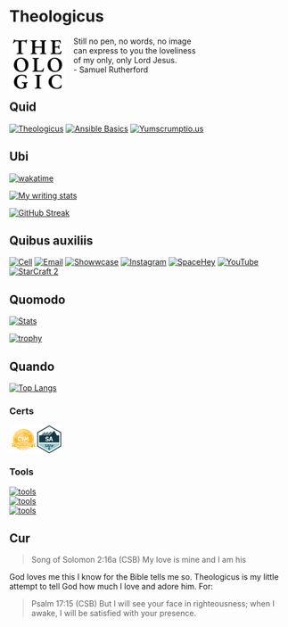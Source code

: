 # Theologicus

<img style="float:left; border-radius: 4px; margin-right: 15px; margin-bottom: 10px" src="images/logo-theologicus.png" width="100" align="left">Still no pen, no words, no image  
can express to you the loveliness  
of my only, only Lord Jesus.  
\- Samuel Rutherford
<br>
<br>
## Quid

[![Theologicus](https://github-readme-stats-iivg.vercel.app/api/pin/?username=joelouthan&repo=book-theologicus&theme=highcontrast)](https://github.com/joelouthan/theologicus) [![Ansible Basics](https://github-readme-stats-iivg.vercel.app/api/pin/?username=joelouthan&repo=ansible-basics&theme=highcontrast)](https://github.com/joelouthan/ansible-basics) [![Yumscrumptio.us](https://github-readme-stats-iivg.vercel.app/api/pin/?username=joelouthan&repo=yumscrumptio.us&theme=highcontrast)](https://github.com/joelouthan/yumscrumptio.us)

## Ubi

[![wakatime](https://wakatime.com/badge/user/d81b745e-0660-46a8-8754-d2a82d97647c.svg)](https://wakatime.com/@d81b745e-0660-46a8-8754-d2a82d97647c)

[![My writing stats](https://github-readme-stats-iivg.vercel.app/api/wakatime?username=joelouthan&theme=highcontrast&show_icons=True&layout=compact&range=last_7_days)](https://github.com/joelouthan/theologic.us)

[![GitHub Streak](https://github-readme-streak-stats-joelouthan.vercel.app?user=joelouthan&theme=merko&ring=FF7503&fire=EB0000)](https://git.io/streak-stats)

## Quibus auxiliis

[![Cell](https://img.shields.io/badge/SMS-joseph-437790?style=for-the-badge&logo=Apple)](sms:8177071486)
[![Email](https://img.shields.io/badge/Email-joseph-success?style=for-the-badge&logo=Minutemailer)](mailto:joe@theologic.us)
[![Showwcase](https://img.shields.io/badge/Showwcase-joelouthan-D17FF3?style=for-the-badge)](https://joelouthan.showwcase.com)
[![Instagram](https://img.shields.io/badge/Instagram-josephlouthan-E4405F?style=for-the-badge&logo=instagram)](https://www.instagram.com/josephlouthan/)
[![SpaceHey](https://img.shields.io/badge/SpaceHey-josephlouthan-1C4ED8?style=for-the-badge&logo=spacehey)](https://spacehey.com/josephlouthan)
[![YouTube](https://img.shields.io/badge/Youtube-Theologicus-FF0100?style=for-the-badge&logo=youtube)](https://www.youtube.com/channel/UC2OGCVvHpHJo9dTVSSDz7ZQ)
[![StarCraft 2](https://img.shields.io/badge/StarCraft%202-Nachoz-80A6C6?style=for-the-badge)](https://starcraft2.com/en-us/profile/1/1/9753175)

## Quomodo

[![Stats](https://github-readme-stats-iivg.vercel.app/api?username=joelouthan&show_icons=true&line_height=27&count_private=true&theme=highcontrast&hide=contribs&show_icons=true&rank_icon=github&bg_color=30,e96443,904e95&title_color=fff&text_color=fff)](https://github.com/joelouthan)

[![trophy](https://github-profile-trophy.vercel.app/?username=joelouthan&theme=monokai&no-bg=true&&row=1)]()

## Quando

[![Top Langs](https://github-readme-stats-iivg.vercel.app/api/top-langs/?username=joelouthan&theme=highcontrast&layout=compact)]()

### Certs

<a href="https://bcert.me/sqqjyozaw" target="_blank"><img style="vertical-align:middle" width="50" height="50" src="images/logo-csm-98x98.png"></a><a href="https://www.credly.com/badges/43000dae-5ec9-42f5-9059-8c569c278e29/public_url" target="_blank"><img style="vertical-align:middle" width="43" height="50" src="images/logo-SAFe-6-0-SA-Badge-rgb.png"></a>

### Tools

[![tools](https://skillicons.dev/icons?i=vscode,vim,md,css,html)](https://theologic.us/contact-me/)  
[![tools](https://skillicons.dev/icons?i=rust,linux,ansible,bash,git)](https://theologic.us/contact-me/)  
[![tools](https://skillicons.dev/icons?i=github,gitlab,jenkins,netlify,openshift)](https://theologic.us/contact-me/)


## Cur

>Song of Solomon 2:16a (CSB) My love is mine and I am his

God loves me this I know for the Bible tells me so. Theologicus is my little attempt to tell God how much I love and adore him. For:

>Psalm 17:15 (CSB) But I will see your face in righteousness; when I awake, I will be satisfied with your presence.
